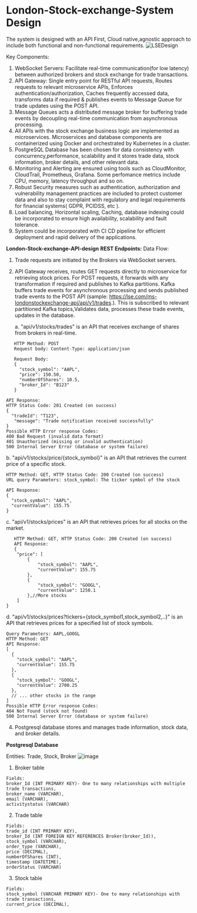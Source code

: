 # London-Stock-exchange-System Design 

The system is designed with an API First, Cloud native,agnostic approach to include both functional and non-functional requirements. 
![LSEDesign](https://github.com/SriBaraniVasthan/London-Stock-exchange-API-design/assets/63550126/d86429e6-829a-407a-9b3c-205c689ec9a2)

Key Components:
1. WebSocket Servers: Facilitate real-time communication(for low latency) between authorized brokers and stock exchange for trade transactions.
2. API Gateway: Single entry point for RESTful API requests, Routes requests to relevant microservice APIs, Enforces authentication/authorization, Caches frequently accessed data, transforms data if required & publishes events to Message Queue for trade updates using the POST API.
3. Message Queues acts a distributed message broker for buffering trade events by decoupling real-time communication from asynchronous processing.
4. All APIs with the stock exchange business logic are implemented as microservices. Microservices and database components are containerized using Docker and orchestrated by Kubernetes in a cluster.
5. PostgreSQL Database has been chosen for data consistency with concurrency,performance, scalability and it stores trade data, stock information, broker details, and other relevant data.
6. Monitoring and Alerting are ensured using tools such as CloudMonitor,  CloudTrail, Prometheus, Grafana. Some perfomance metrics include CPU, memory, latency throughput and so on.
7. Robust Security measures such as authentication, authorization and vulnerability management practices are included to protect customer data and also to stay complaint with regulatory and legal requirements for financial systems( GDPR, PCIDSS, etc ).
8. Load balancing, Horizontal scaling, Caching, database indexing could be incorporated to ensure high availability, scalability and fault tolerance.
9. System could be incorporated with CI CD pipeline for efficient deployment and rapid delivery of the applications.

**London-Stock-exchange-API-design**
**REST Endpoints:**
Data Flow:
1. Trade requests are initiated by the Brokers via WebSocket servers.
2. API Gateway receives, routes GET requests directly to microservice for retrieving stock prices. For POST requests, it forwards  with any transformation if required and publishes to Kafka partitions. Kafka buffers trade events for asynchronous processing and sends published trade events to the POST API (sample: https://lse.com/ms-londonstockexchange-api/api/v1/trades.). This is subscribed to relevant partitioned Kafka topics,Validates data, processes these trade events, updates in the database.
   
   a. "api/v1/stocks/trades" is an API that receives exchange of shares from brokers in real-time.
```
   HTTP Method: POST
   Request body: Content-Type: application/json
   
   Request Body:
   {
     "stock_symbol": "AAPL",
     "price": 150.50,
     "numberOfShares": 10.5,
     "broker_Id": "B123"
   }

API Response:
HTTP Status Code: 201 Created (on success)
{
  "tradeId": "T123",
   "message": "Trade notification received successfully"
}
Possible HTTP Error response Codes:
400 Bad Request (invalid data format)
401 Unauthorized (missing or invalid authentication)
500 Internal Server Error (database or system failure)
```
b. "api/v1/stocks/price/{stock_symbol}" is an API that retrieves the current price of a specific stock.
```
HTTP Method: GET, HTTP Status Code: 200 Created (on success)
URL query Parameters: stock_symbol: The ticker symbol of the stock

API Response:
{
  "stock_symbol": "AAPL",
  "currentValue": 155.75
}
```
c. "api/v1/stocks/prices" is an API that retrieves prices for all stocks on the market.
```
   HTTP Method: GET, HTTP Status Code: 200 Created (on success)
   API Response:
   {
    "price": [
        {
            "stock_symbol": "AAPL",
            "currentValue": 155.75
        },
        {
            "stock_symbol": "GOOGL",
            "currentValue": 1250.1
        },//More stocks
    ]
}
```
d. "api/v1/stocks/prices?tickers={stock_symbol1,stock_symbol2,..}" is an API that retrieves prices for a specified list of stock symbols.
```
Query Parameters: AAPL,GOOGL
HTTP Method: GET
API Response:
[
  {
    "stock_symbol": "AAPL",
    "currentValue": 155.75
  },
  {
    "stock_symbol": "GOOGL",
    "currentValue": 2700.25
  },
  // ... other stocks in the range
]
Possible HTTP Error response Codes:
404 Not Found (stock not found)
500 Internal Server Error (database or system failure)
```   
4. Postgresql database stores and manages trade information, stock data, and broker details.

**Postgresql Database**

Entities: Trade, Stock, Broker 
![image](https://github.com/SriBaraniVasthan/London-Stock-exchange-API-design/assets/63550126/c65edda5-9ca5-4d0e-b81a-b463fb9d3646)

1. Broker table
```
Fields:
broker_Id (INT PRIMARY KEY)- One to many relationships with multiple trade transactions,
broker_name (VARCHAR),
email (VARCHAR),
activitystatus (VARCHAR)
```
2. Trade table
```
Fields:
trade_id (INT PRIMARY KEY),
broker_Id (INT FOREIGN KEY REFERENCES Broker(broker_Id)),
stock_symbol (VARCHAR),
order_type (VARCHAR),
price (DECIMAL),
numberOfShares (INT),
timestamp (DATETIME),
orderStatus (VARCHAR) 
```
3. Stock table
```
Fields:
stock_symbol (VARCHAR PRIMARY KEY)- One to many relationships with trade transactions,
current_price (DECIMAL),
```

